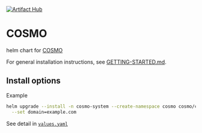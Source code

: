 [![Artifact Hub](https://img.shields.io/endpoint?url=https://artifacthub.io/badge/repository/cosmo)](https://artifacthub.io/packages/search?repo=cosmo)

# COSMO
helm chart for [COSMO](https://github.com/cosmo-workspace/cosmo)

For general installation instructions, see [GETTING-STARTED.md](https://github.com/cosmo-workspace/cosmo/blob/main/docs/GETTING-STARTED.md).

## Install options

Example

```sh
helm upgrade --install -n cosmo-system --create-namespace cosmo cosmo/cosmo \
  --set domain=example.com
```

See detail in [`values.yaml`](https://github.com/cosmo-workspace/cosmo/blob/main/charts/cosmo/values.yaml)
